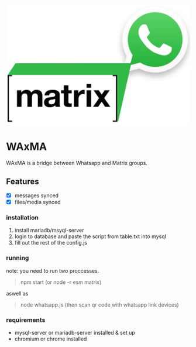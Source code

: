 <p align="center"> <img src="https://raw.githubusercontent.com/joewilliams007/WAxMA/master/waxma.jpg" /> </p>

# WAxMA
WAxMA is a bridge between Whatsapp and Matrix groups.

## Features
- [x] messages synced
- [x] files/media synced

### installation
1. install mariadb/msyql-server
2. login to database and paste the script from table.txt into mysql
3. fill out the rest of the config.js

### running
note: you need to run two proccesses.

> npm start (or node -r esm matrix)

aswell as

> node whatsapp.js
(then scan qr code with whatsapp link devices)

### requirements
- mysql-server or mariadb-server installed & set up
- chromium or chrome installed
